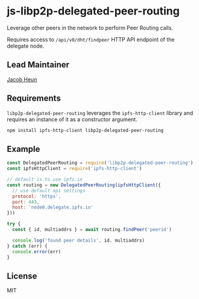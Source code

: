 # js-libp2p-delegated-peer-routing

Leverage other peers in the network to perform Peer Routing calls.

Requires access to `/api/v0/dht/findpeer` HTTP API endpoint of the delegate node.

## Lead Maintainer

[Jacob Heun](https://github.com/jacobheun)

## Requirements

`libp2p-delegated-peer-routing` leverages the `ipfs-http-client` library and requires an instance of it as a constructor argument.

```sh
npm install ipfs-http-client libp2p-delegated-peer-routing
```

## Example

```js
const DelegatedPeerRouting = require('libp2p-delegated-peer-routing')
const ipfsHttpClient = require('ipfs-http-client')

// default is to use ipfs.io
const routing = new DelegatedPeerRouting(ipfsHttpClient({
  // use default api settings
  protocol: 'https',
  port: 443,
  host: 'node0.delegate.ipfs.io'
}))

try {
  const { id, multiaddrs } = await routing.findPeer('peerid')

  console.log('found peer details', id, multiaddrs)
} catch (err) {
  console.error(err)
}
```

## License

MIT
